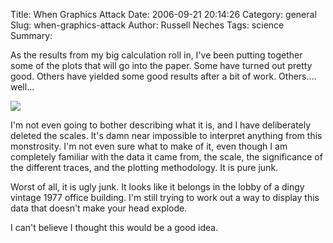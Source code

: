 Title: When Graphics Attack
Date: 2006-09-21 20:14:26
Category: general
Slug: when-graphics-attack
Author: Russell Neches
Tags: science
Summary: 


As the results from my big calculation roll in, I've been putting
together some of the plots that will go into the paper. Some have turned
out pretty good. Others have yielded some good results after a bit of
work. Others.... well...

![](http://vort.org/media/images/modern_art.png)

I'm not even going to bother describing what it is, and I have
deliberately deleted the scales. It's damn near impossible to interpret
anything from this monstrosity. I'm not even sure what to make of it,
even though I am completely familiar with the data it came from, the
scale, the significance of the different traces, and the plotting
methodology. It is pure junk.

Worst of all, it is ugly junk. It looks like it belongs in the lobby of
a dingy vintage 1977 office building. I'm still trying to work out a way
to display this data that doesn't make your head explode.

I can't believe I thought this would be a good idea.
